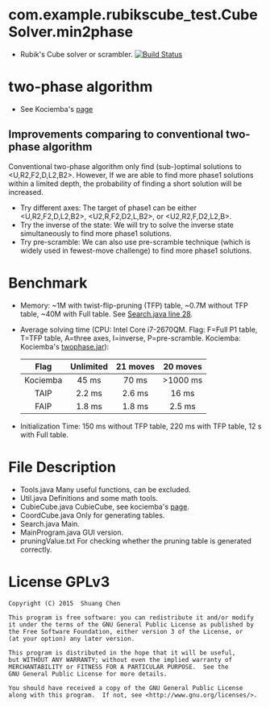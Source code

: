 # com.example.rubikscube_test.CubeSolver.min2phase
- Rubik's Cube solver or scrambler. [![Build Status](https://travis-ci.org/cs0x7f/com.example.rubikscube_test.CubeSolver.min2phase.svg?branch=master)](https://travis-ci.org/cs0x7f/com.example.rubikscube_test.CubeSolver.min2phase)



# two-phase algorithm
- See Kociemba's [page](http://kociemba.org/cube.htm)

## Improvements comparing to conventional two-phase algorithm
Conventional two-phase algorithm only find (sub-)optimal solutions to &lt;U,R2,F2,D,L2,B2&gt;. However, If we are able to find more phase1 solutions within a limited depth, the probability of finding a short solution will be increased. 
- Try different axes: The target of phase1 can be either &lt;U,R2,F2,D,L2,B2&gt;, &lt;U2,R,F2,D2,L,B2&gt;, or &lt;U2,R2,F,D2,L2,B&gt;.
- Try the inverse of the state: We will try to solve the inverse state simultaneously to find more phase1 solutions. 
- Try pre-scramble: We can also use pre-scramble technique (which is widely used in fewest-move challenge) to find more phase1 solutions.

# Benchmark
- Memory: ~1M with twist-flip-pruning (TFP) table, ~0.7M without TFP table, ~40M with Full table. See [Search.java line 28](https://github.com/cs0x7f/com.example.rubikscube_test.CubeSolver.min2phase/blob/master/Search.java#L28).
- Average solving time (CPU: Intel Core i7-2670QM. Flag: F=Full P1 table, T=TFP table, A=three axes, I=inverse, P=pre-scramble. Kociemba: Kociemba's [twophase.jar](http://kociemba.org/twophase.jar)): 

    |   Flag   | Unlimited | 21 moves | 20 moves |
    |:--------:|:---------:|:--------:|:--------:|
    | Kociemba |    45 ms  |   70 ms  | >1000 ms |
    |   TAIP   |   2.2 ms  |  2.6 ms  |   16 ms  |
    |   FAIP   |   1.8 ms  |  1.8 ms  |  2.5 ms  |

- Initialization Time: 150 ms without TFP table, 220 ms with TFP table, 12 s with Full table.

# File Description
- Tools.java Many useful functions, can be excluded.
- Util.java  Definitions and some math tools.
- CubieCube.java  CubieCube, see kociemba's [page](http://kociemba.org/math/cubielevel.htm).
- CoordCube.java  Only for generating tables.
- Search.java  Main.
- MainProgram.java  GUI version.
- pruningValue.txt  For checking whether the pruning table is generated correctly.

# License GPLv3

    Copyright (C) 2015  Shuang Chen

    This program is free software: you can redistribute it and/or modify
    it under the terms of the GNU General Public License as published by
    the Free Software Foundation, either version 3 of the License, or
    (at your option) any later version.

    This program is distributed in the hope that it will be useful,
    but WITHOUT ANY WARRANTY; without even the implied warranty of
    MERCHANTABILITY or FITNESS FOR A PARTICULAR PURPOSE.  See the
    GNU General Public License for more details.

    You should have received a copy of the GNU General Public License
    along with this program.  If not, see <http://www.gnu.org/licenses/>.

